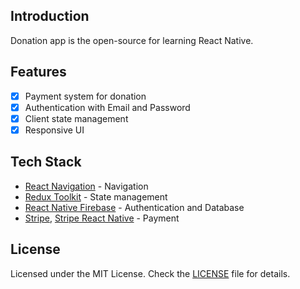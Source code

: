 ## Introduction

Donation app is the open-source for learning React Native.

## Features

- [x] Payment system for donation
- [x] Authentication with Email and Password
- [x] Client state management
- [x] Responsive UI

## Tech Stack

- [React Navigation](https://reactnavigation.org) - Navigation
- [Redux Toolkit](https://redux.js.org) - State management
- [React Native Firebase](https://rnfirebase.io/) - Authentication and Database
- [Stripe](https://stripe.com), [Stripe React Native](https://docs.stripe.com/payments/accept-a-payment?platform=react-native&ui=payment-sheet) - Payment

## License

Licensed under the MIT License. Check the [LICENSE](./LICENSE.md) file for details.
